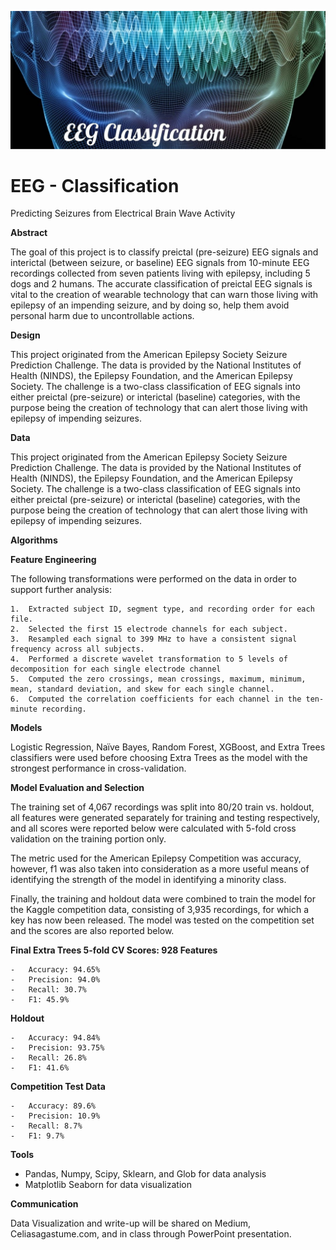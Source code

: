 ![Header](https://github.com/CeliaSagas/EEG-Classification/blob/0637ec5a882a1b6dd030057aa6e9726643d43a90/img/EEG%20Class.jpg)




# EEG - Classification
Predicting Seizures from Electrical Brain Wave Activity

**Abstract**

The goal of this project is to classify preictal (pre-seizure) EEG signals and interictal (between seizure, or baseline) EEG signals from 10-minute EEG recordings collected from seven patients living with epilepsy, including 5 dogs and 2 humans. The accurate classification of preictal EEG signals is vital to the creation of wearable technology that can warn those living with epilepsy of an impending seizure, and by doing so, help them avoid personal harm due to uncontrollable actions.

**Design**

This project originated from the American Epilepsy Society Seizure Prediction Challenge. The data is provided by the National Institutes of Health (NINDS), the Epilepsy Foundation, and the American Epilepsy Society. The challenge is a two-class classification of EEG signals into either preictal (pre-seizure) or interictal (baseline) categories, with the purpose being the creation of technology that can alert those living with epilepsy of impending seizures.


**Data**

This project originated from the American Epilepsy Society Seizure Prediction Challenge. The data is provided by the National Institutes of Health (NINDS), the Epilepsy Foundation, and the American Epilepsy Society. The challenge is a two-class classification of EEG signals into either preictal (pre-seizure) or interictal (baseline) categories, with the purpose being the creation of technology that can alert those living with epilepsy of impending seizures.


**Algorithms**

**Feature Engineering**

The following transformations were performed on the data in order to support further analysis:

    1.	Extracted subject ID, segment type, and recording order for each file.
    2.	Selected the first 15 electrode channels for each subject.
    3.	Resampled each signal to 399 MHz to have a consistent signal frequency across all subjects.
    4.	Performed a discrete wavelet transformation to 5 levels of decomposition for each single electrode channel
    5.	Computed the zero crossings, mean crossings, maximum, minimum, mean, standard deviation, and skew for each single channel.
    6.	Computed the correlation coefficients for each channel in the ten-minute recording.



**Models**

Logistic Regression, Naïve Bayes, Random Forest, XGBoost, and Extra Trees classifiers were used before choosing Extra Trees as the model with the strongest performance in cross-validation.

**Model Evaluation and Selection**

The training set of 4,067 recordings was split into 80/20 train vs. holdout, all features were generated separately for training and testing respectively, and all scores were reported below were calculated with 5-fold cross validation on the training portion only.

The metric used for the American Epilepsy Competition was accuracy, however, f1 was also taken into consideration as a more useful means of identifying the strength of the model in identifying a minority class.

Finally, the training and holdout data were combined to train the model for the Kaggle competition data, consisting of 3,935 recordings, for which a key has now been released. The model was tested on the competition set and the scores are also reported below.

**Final Extra Trees 5-fold CV Scores: 928 Features**

    -	Accuracy: 94.65%
    -	Precision: 94.0%
    -	Recall: 30.7%
    -	F1: 45.9%

**Holdout**

    -	Accuracy: 94.84%
    -	Precision: 93.75%
    -	Recall: 26.8%
    -	F1: 41.6%

**Competition Test Data**

    -	Accuracy: 89.6%
    -	Precision: 10.9%
    -	Recall: 8.7%
    -	F1: 9.7%


**Tools**

  -	Pandas, Numpy, Scipy, Sklearn, and Glob for data analysis
  -	Matplotlib Seaborn for data visualization


**Communication**

Data Visualization and write-up will be shared on Medium, Celiasagastume.com, and in class through PowerPoint presentation.
